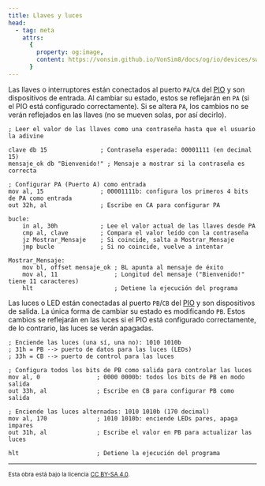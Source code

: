 ```yaml
---
title: Llaves y luces
head:
  - tag: meta
    attrs:
      {
        property: og:image,
        content: https://vonsim.github.io/VonSim8/docs/og/io/devices/switches-and-leds.png,
      }
---
```


Las llaves o interruptores están conectados al puerto `PA`/`CA` del [PIO](/VonSim8/docs/io/modules/pio/) y son dispositivos de entrada. Al cambiar su estado, estos se reflejarán en `PA` (si el PIO está configurado correctamente). Si se altera `PA`, los cambios no se verán reflejados en las llaves (no se mueven solas, por así decirlo).

```vonsim
; Leer el valor de las llaves como una contraseña hasta que el usuario la adivine

clave db 15               ; Contraseña esperada: 00001111 (en decimal 15)
mensaje_ok db "Bienvenido!" ; Mensaje a mostrar si la contraseña es correcta

; Configurar PA (Puerto A) como entrada
mov al, 15                ; 00001111b: configura los primeros 4 bits de PA como entrada
out 32h, al               ; Escribe en CA para configurar PA

bucle:
    in al, 30h            ; Lee el valor actual de las llaves desde PA
    cmp al, clave         ; Compara el valor leído con la contraseña
    jz Mostrar_Mensaje    ; Si coincide, salta a Mostrar_Mensaje
    jmp bucle             ; Si no coincide, vuelve a intentar

Mostrar_Mensaje:
    mov bl, offset mensaje_ok ; BL apunta al mensaje de éxito
    mov al, 11                ; Longitud del mensaje ("Bienvenido!" tiene 11 caracteres)
    hlt                       ; Detiene la ejecución del programa

```

Las luces o LED están conectadas al puerto `PB`/`CB` del [PIO](/VonSim8/docs/io/modules/pio/) y son dispositivos de salida. La única forma de cambiar su estado es modificando `PB`. Estos cambios se reflejarán en las luces si el PIO está configurado correctamente, de lo contrario, las luces se verán apagadas.

```vonsim
; Enciende las luces (una sí, una no): 1010 1010b
; 31h = PB --> puerto de datos para las luces (LEDs)
; 33h = CB --> puerto de control para las luces

; Configura todos los bits de PB como salida para controlar las luces
mov al, 0                ; 0000 0000b: todos los bits de PB en modo salida
out 33h, al              ; Escribe en CB para configurar PB como salida

; Enciende las luces alternadas: 1010 1010b (170 decimal)
mov al, 170              ; 1010 1010b: enciende LEDs pares, apaga impares
out 31h, al              ; Escribe el valor en PB para actualizar las luces

hlt                      ; Detiene la ejecución del programa
```

---

<small>Esta obra está bajo la licencia <a target="_blank" rel="license noopener noreferrer" href="http://creativecommons.org/licenses/by-sa/4.0/">CC BY-SA 4.0</a>.</small>
